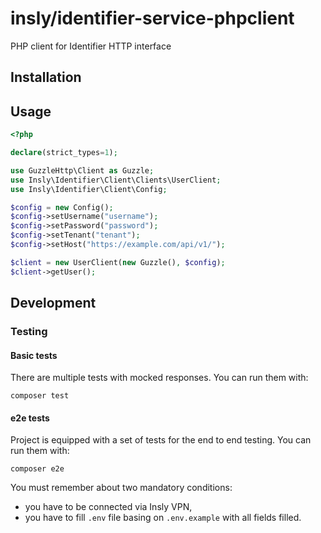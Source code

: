 # insly/identifier-service-phpclient

PHP client for Identifier HTTP interface

## Installation

## Usage

```php
<?php

declare(strict_types=1);

use GuzzleHttp\Client as Guzzle;
use Insly\Identifier\Client\Clients\UserClient;
use Insly\Identifier\Client\Config;

$config = new Config();
$config->setUsername("username");
$config->setPassword("password");
$config->setTenant("tenant");
$config->setHost("https://example.com/api/v1/");

$client = new UserClient(new Guzzle(), $config);
$client->getUser();
```

## Development

### Testing

#### Basic tests
There are multiple tests with mocked responses. You can run them with:
```
composer test
```

#### e2e tests
Project is equipped with a set of tests for the end to end testing. You can run them with:
```
composer e2e
```

You must remember about two mandatory conditions:
* you have to be connected via Insly VPN,
* you have to fill `.env` file basing on `.env.example` with all fields filled.